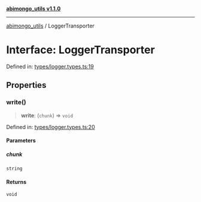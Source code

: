 [**abimongo_utils v1.1.0**](../README.md)

***

[abimongo_utils](../README.md) / LoggerTransporter

# Interface: LoggerTransporter

Defined in: [types/logger.types.ts:19](https://github.com/NodEm9/abimongo_utils/blob/ee68e61821a92d10b78d3ea90016374fc2d4aef0/src/types/logger.types.ts#L19)

## Properties

### write()

> **write**: (`chunk`) => `void`

Defined in: [types/logger.types.ts:20](https://github.com/NodEm9/abimongo_utils/blob/ee68e61821a92d10b78d3ea90016374fc2d4aef0/src/types/logger.types.ts#L20)

#### Parameters

##### chunk

`string`

#### Returns

`void`
